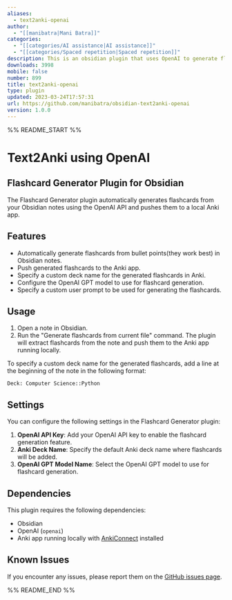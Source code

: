 ```yaml
---
aliases:
  - text2anki-openai
author:
  - "[[manibatra|Mani Batra]]"
categories:
  - "[[categories/AI assistance|AI assistance]]"
  - "[[categories/Spaced repetition|Spaced repetition]]"
description: This is an obsidian plugin that uses OpenAI to generate flashcards from text and add them to Anki.
downloads: 3998
mobile: false
number: 899
title: text2anki-openai
type: plugin
updated: 2023-03-24T17:57:31
url: https://github.com/manibatra/obsidian-text2anki-openai
version: 1.0.0
---
```


%% README_START %%

# Text2Anki using OpenAI

## Flashcard Generator Plugin for Obsidian

The Flashcard Generator plugin automatically generates flashcards from your Obsidian notes using the OpenAI API and pushes them to a local Anki app.

## Features

-   Automatically generate flashcards from bullet points(they work best) in Obsidian notes.
-   Push generated flashcards to the Anki app.
-   Specify a custom deck name for the generated flashcards in Anki.
-   Configure the OpenAI GPT model to use for flashcard generation.
-   Specify a custom user prompt to be used for generating the flashcards.

## Usage

1. Open a note in Obsidian.
2. Run the "Generate flashcards from current file" command. The plugin will extract flashcards from the note and push them to the Anki app running locally.

To specify a custom deck name for the generated flashcards, add a line at the beginning of the note in the following format:

```
Deck: Computer Science::Python
```

## Settings

You can configure the following settings in the Flashcard Generator plugin:

1. **OpenAI API Key**: Add your OpenAI API key to enable the flashcard generation feature.
2. **Anki Deck Name**: Specify the default Anki deck name where flashcards will be added.
3. **OpenAI GPT Model Name**: Select the OpenAI GPT model to use for flashcard generation.

## Dependencies

This plugin requires the following dependencies:

-   Obsidian
-   OpenAI (`openai`)
-   Anki app running locally with [AnkiConnect](https://ankiweb.net/shared/info/2055492159) installed

## Known Issues

If you encounter any issues, please report them on the [GitHub issues page](https://github.com/obsidian-text2anki-openai/issues).


%% README_END %%